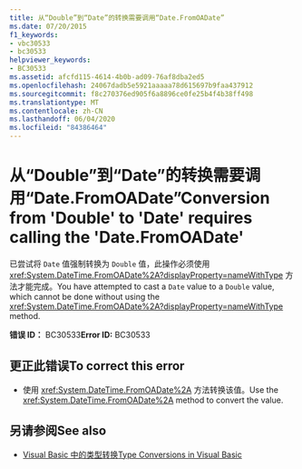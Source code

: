 ```yaml
---
title: 从“Double”到“Date”的转换需要调用“Date.FromOADate”
ms.date: 07/20/2015
f1_keywords:
- vbc30533
- bc30533
helpviewer_keywords:
- BC30533
ms.assetid: afcfd115-4614-4b0b-ad09-76af8dba2ed5
ms.openlocfilehash: 24067dadb5e5921aaaaa78d615697b9faa437912
ms.sourcegitcommit: f8c270376ed905f6a8896ce0fe25b4f4b38ff498
ms.translationtype: MT
ms.contentlocale: zh-CN
ms.lasthandoff: 06/04/2020
ms.locfileid: "84386464"
---
```

# <a name="conversion-from-double-to-date-requires-calling-the-datefromoadate"></a><span data-ttu-id="025ab-102">从“Double”到“Date”的转换需要调用“Date.FromOADate”</span><span class="sxs-lookup"><span data-stu-id="025ab-102">Conversion from 'Double' to 'Date' requires calling the 'Date.FromOADate'</span></span>
<span data-ttu-id="025ab-103">已尝试将 `Date` 值强制转换为 `Double` 值，此操作必须使用 <xref:System.DateTime.FromOADate%2A?displayProperty=nameWithType> 方法才能完成。</span><span class="sxs-lookup"><span data-stu-id="025ab-103">You have attempted to cast a `Date` value to a `Double` value, which cannot be done without using the <xref:System.DateTime.FromOADate%2A?displayProperty=nameWithType> method.</span></span>  
  
 <span data-ttu-id="025ab-104">**错误 ID：** BC30533</span><span class="sxs-lookup"><span data-stu-id="025ab-104">**Error ID:** BC30533</span></span>  
  
## <a name="to-correct-this-error"></a><span data-ttu-id="025ab-105">更正此错误</span><span class="sxs-lookup"><span data-stu-id="025ab-105">To correct this error</span></span>  
  
- <span data-ttu-id="025ab-106">使用 <xref:System.DateTime.FromOADate%2A> 方法转换该值。</span><span class="sxs-lookup"><span data-stu-id="025ab-106">Use the <xref:System.DateTime.FromOADate%2A> method to convert the value.</span></span>  
  
## <a name="see-also"></a><span data-ttu-id="025ab-107">另请参阅</span><span class="sxs-lookup"><span data-stu-id="025ab-107">See also</span></span>

- [<span data-ttu-id="025ab-108">Visual Basic 中的类型转换</span><span class="sxs-lookup"><span data-stu-id="025ab-108">Type Conversions in Visual Basic</span></span>](../programming-guide/language-features/data-types/type-conversions.md)
